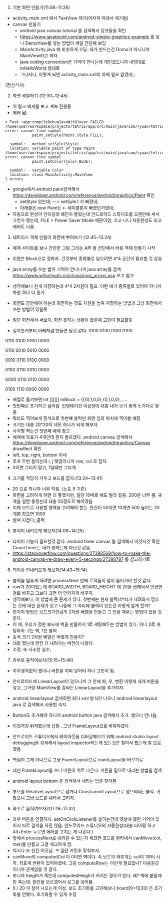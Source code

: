 1. 기본 화면 만들기(11:08~11:26)

- activity_main.xml 에서 TextView 제거(어차피 아래서 제거됨)
- canvas 만들기
  - android java canvas tutorial 를 검색해서 링크들을 확인
  - https://www.javatpoint.com/android-simple-graphics-example 를 보니 DemoView를 넣는 방법이 제일 간단해 보임
  - MainActivity.java 에 비슷하게 코딩. 내가 만드는건 Domo가 아니니까 MainView라고 하자.
  - java coding convention은 기억이 안나는데 개인코드니까 내맘대로 mHelloWorld 형태로 
  - 그나저나, 이렇게 되면 activity_main.xml이 아예 필요 없겠네;;

(점심식사)

2. 화면 색칠하기 (12:30~12:45)

- 위 링크 예제를 보고 계속 진행중
- 에러 남;
```
> Task :app:compileDebugJavaWithJavac FAILED
/home/user/workspace/projects/tetris/app/src/main/java/com/ryuan/tetris/MainActivity.java:32: error: cannot find symbol
            paint.setSyle(Paint.Style.FILL);
                 ^
  symbol:   method setSyle(Style)
  location: variable paint of type Paint
/home/user/workspace/projects/tetris/app/src/main/java/com/ryuan/tetris/MainActivity.java:33: error: cannot find symbol
            paint.setColor(Color.BLUE);
                           ^
  symbol:   variable Color
  location: class MainActivity.MainView
2 errors
```
- google에서 android paint검색해서 https://developer.android.com/reference/android/graphics/Paint 확인
  - setStyle 있는데; --> setSyle t 가 빠졌네;
  - 아래줄은 new Paint() <- 세미콜론이 빠졌던거였네;
- 자동으로 완성이 안되길래 왜인지 몰랐는데 안드로이드 스튜디오를 오랜만에 써서 그런가 했는데, FILE > Power Saver Mode 때문이었; 끄고 나니 자동완성도 되고 에러도 나옴

3. 테트리스 객체 만들어 화면에 뿌려보기 (12:45~13:24)

- 예제 사이트를 보니 간단한 그림 그리는 API 들 간단해서 바로 객체 만들기 시작
- 이름은 Block으로 정하자. 긴것부터 종류별로 담으려면 4*4 공간이 필요할 것 같음
- java array를 쓰는 법이 기억이 안나니까 java array를 검색 https://www.w3schools.com/java/java_arrays.asp 보고 참고
- 생각해보니 한개 저장하는데 4*4 2차원이 필요. 이런 애가 종류별로 있어야 하니까 차원 하나 더 증가
- 회전도 감안해야 하는데 회전하는 것도 차원을 높여 저장하는 방법과 그냥 회전해서 쓰는 방법이 있을듯
- 일단 회전해서 써보자. 회전 못하는 상황이 왔을때 고민이 필요할듯

- 길쭉한거부터 아래처럼 만들면 될것 같다.
0100
0100
0100
0100

0110
0100
0100
0000

0110
0010
0010
0000

0010
0110
0100
0000

0100
0110
0010
0000

0000
0110
0110
0000

0100
1110
0000
0000

- 배열로 옮겨보면
int [][][] mBlock = {{{0,1,0,0},{0,1,0,0}, ....
- 첫번쨰로 포기하고 싶어짐. 인덴테이션 이상한데 대충 내가 보기 좋게 노가다로 맞춤
- 뭐라도 찍어보게 흰색으로 첫번쨰 블럭만 화면 임의 위치에 찍어볼 예정
- 크기는 대충 20*20이 네모 하나가 되게 해보자.
- 사각형 찍는건 첫번째 예제 참고 
- 예제에 좌표가 4개인데 뭔지 몰르겠다. android canvas 검색해서 https://developer.android.com/reference/android/graphics/Canvas drawRect 확인
- left, top, right, bottom 이네
- 루프 두번 돌리는데 i, j 헷갈리니까 row, col 로 잡자.
- 0이면 그리지 말고, 1일떄만 그리게

4. 크기를 적당히 키우고 보드를 잡자.(13:24~13:41)
- 20 으로 하니까 너무 작음. (노트 9 기준)
- 화면을 고려하게 하면 더 좋겠지만, 일단 10배로 해도 될것 같음. 200은 너무 큼. 규격을 알면 좋겠는데 대충 50정도로 해야겠음
- 이제 보드로 사용할 영역을 고려해야 할듯. 한칸이 50이면 10개면 500 높이는 20개쯤 잡으면 1000
- 벌써 지겹다;;쿨럭

5. 블럭이 내려오게 해보자(14:06~14:25)
- 타이머 기능이 필요할것 같다. android timer canvas 를 검색해서 이것저것 확인 CountTimer는 내가 원하는게 아닌것 같음.
- https://stackoverflow.com/questions/27388569/how-to-make-the-android-canvas-re-draw-every-5-seconds/27388797 를 참고하기로

6. 더이상 안내려오게 해보자(14:43~15:14)
- 블럭을 멈추게 하려면 processNext 안에 로직들이 많이 들어가야 할것 같다.
- row가 20이었는데 BOARD_WIDTH, BOARD_HEIGHT 에 20을 곱해놔서 안곱한걸로 바꾸고 그보다 크면 더 안커지게 바꾸자.
- 생각해보니, 이 방법에 큰 문제가 있다. 첫번째는 현재 블럭(4*4)가 내려와서 멈추는 것에 대한 문제가 있고 나중에 그 자리에 블럭이 있는건 어떻게 알게 할까?
- 한가지 방법은 보드크기만큼의 2차원 배열을 만들고 그 안을 채우는 방법이 있을 것 같다.
- 이 때, 우리가 정한 보드에 벽을 만들어서 1로 세팅해두는 방법이 있다. 아니 2로 세팅하자. 2는 벽, 1은 블럭
- 동적 크기 2차원 배열은 어떻게 만들지?
- 대충 짰는데 한칸 더 내려가는 버전이 나왔다.
- 수정. 또 사소한 실수;

7. 좌우로 움직여보자(15:15~15:46)
- 아무생각없이 했더니 버튼을 어찌 넣어야 하나 고민이 됨.
- 안드로이드에 LinearLayout이 있으니까 그 안에 좌, 우, 변환 이렇게 세개 버튼을 넣고, 그거랑 MainView를 감싸는 LinearLayout을 추가하자.
- android linearlayout 검색하면 죄다 xml 방식이 나오니 android linearlayout java 로 검색해서 사용법 숙지
- Button도 추가해야 하니까 android button java 검색해서 추가. 했으나 안나옴;

- 이것저것 뒤져봤는데 삽질.. 그냥 FrameLayout으로 바꿔야겠다.
- 안드로이드 스튜디오에서 레이아웃을 디버깅해보기 위해 android studio layout debugging을 검색해서 layout inspector라는게 있는것은 찾아서 봤는데 잘 모르겠음
- 핵심이 그게 아니므로 그냥 FrameLayout으로 mainLayout을 바꾸기로
- 대신 FrameLayout을 쓰니 버튼이 위로 나온다. 버튼을 밑으로 내리는 방법을 검색
- android layout bottom 을 검색해서 내리는 법을 찾아봄
- 부모를 RelativeLayout으로 잡거나 ConstranintLayout으로 잡으라네;; 쿨럭. 귀찮으니 그냥 보드를 내려서 그리자.

8. 좌우로 움직여보자2(17:19~17:32)
- 좌우 버튼을 연결하자. setOnClickListener를 붙이는건데 옛날에 했던 기억이 있어서 따로 검색을 하진 않음. 안드로이드 스튜디오의 자동완성(대충 타이핑 하고 Alt+Enter 누르면 에러를 고치는 게 나온다.)
- 앞에서 processNext로 내려갈 수 있는지 체크한 코드를 잘라내서 canMove(col, row)를 만들고 그걸 체크하게 함.
- 역시나 또 한칸 어긋남. ㅋ 일단 커밋후 맞춰보자.
- canMove의 computedCol 이 0이면 벽이다. 즉 보드의 좌표계는 col이 1부터 시작. 좌표계 변환이 있어야겠네. 그럼 computeRow는 이런게 필요없나? 다음갈곳이니까 관계없을 것 같다.
- 보니까 height가 죽는데 computedHeigh가 커지는 경우가 있다. 왜? 벽에 붙을때만 죽는데. 원인을 모르겠어서 로그를 넣어봄.
- 9 / 20 이 참이 나오는게 이상. 보드 초기화를 고민해보니 board[9+1][20] 은 초기화를 안했다. 초기화할 수 있게 수정
